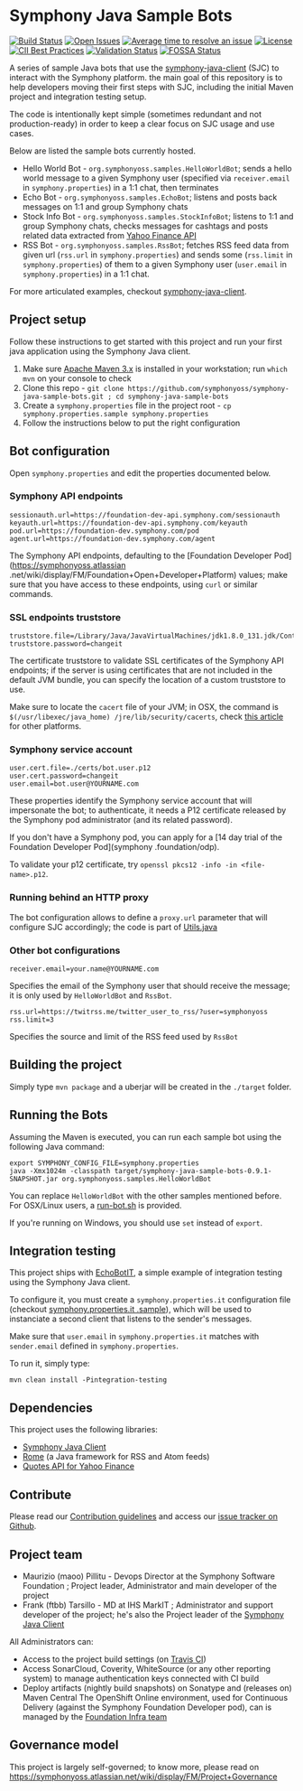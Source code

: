 # Symphony Java Sample Bots

[![Build Status](https://travis-ci.org/symphonyoss/symphony-java-sample-bots.svg)](https://travis-ci.org/symphonyoss/symphony-java-sample-bots)
[![Open Issues](https://img.shields.io/github/issues/symphonyoss/symphony-java-sample-bots.svg)](https://github.com/symphonyoss/symphony-java-sample-bots/issues)
[![Average time to resolve an issue](http://isitmaintained.com/badge/resolution/symphonyoss/symphony-java-sample-bots.svg)](http://isitmaintained.com/project/symphonyoss/symphony-java-sample-bots "Average time to resolve an issue")
[![License](https://img.shields.io/github/license/symphonyoss/symphony-java-sample-bots.svg)](https://github.com/symphonyoss/symphony-java-sample-bots/blob/master/LICENSE)
[![CII Best Practices](https://bestpractices.coreinfrastructure.org/projects/990/badge)](https://bestpractices.coreinfrastructure.org/projects/990)
[![Validation Status](https://scan.coverity.com/projects/10072/badge.svg)](https://scan.coverity.com/projects/symphonyoss-symphony-java-sample-bots)
[![FOSSA Status](https://app.fossa.io/api/projects/git%2Bhttps%3A%2F%2Fgithub.com%2Fsymphonyoss%2Fsymphony-java-sample-bots.svg?size=small)](https://app.fossa.io/reports/ae98d965-2431-4e7f-84bd-40d67678014c)

A series of sample Java bots that use the [symphony-java-client](https://github.com/symphonyoss/symphony-java-client/) (SJC) to interact with the Symphony platform.
the main goal of this repository is to help developers moving their first steps with SJC, including the initial Maven project and integration testing setup.

The code is intentionally kept simple (sometimes redundant and not production-ready) in order to keep a clear focus on SJC usage and use cases.

Below are listed the sample bots currently hosted.

- Hello World Bot - `org.symphonyoss.samples.HelloWorldBot`; sends a hello world message to a given Symphony user (specified via `receiver.email` in `symphony.properties`) in a 1:1 chat, then terminates
- Echo Bot - `org.symphonyoss.samples.EchoBot`; listens and posts back messages on 1:1 and group Symphony chats
- Stock Info Bot - `org.symphonyoss.samples.StockInfoBot`; listens to 1:1 and group Symphony chats, checks messages for cashtags and posts related data extracted from [Yahoo Finance API](http://financequotes-api.com/)
- RSS Bot - `org.symphonyoss.samples.RssBot`; fetches RSS feed data from given url (`rss.url` in `symphony.properties`) and sends some (`rss.limit` in `symphony.properties`) of them to a given Symphony user (`user.email` in `symphony.properties`) in a 1:1 chat.

For more articulated examples, checkout [symphony-java-client](https://github.com/symphonyoss/symphony-java-client/tree/develop/examples).

## Project setup
Follow these instructions to get started with this project and run your first java application using the Symphony Java client.

1. Make sure [Apache Maven 3.x](maven.apache.org) is installed in your workstation; run `which mvn` on your console
to check
2. Clone this repo - `git clone https://github.com/symphonyoss/symphony-java-sample-bots.git ; cd
symphony-java-sample-bots`
3. Create a `symphony.properties` file in the project root - `cp symphony.properties.sample symphony.properties`
4. Follow the instructions below to put the right configuration

## Bot configuration
Open `symphony.properties` and edit the properties documented below.

### Symphony API endpoints
```
sessionauth.url=https://foundation-dev-api.symphony.com/sessionauth
keyauth.url=https://foundation-dev-api.symphony.com/keyauth
pod.url=https://foundation-dev.symphony.com/pod
agent.url=https://foundation-dev.symphony.com/agent
```
The Symphony API endpoints, defaulting to the [Foundation Developer Pod](https://symphonyoss.atlassian
.net/wiki/display/FM/Foundation+Open+Developer+Platform) values; make sure that you have access to these endpoints,
using `curl` or similar commands.

### SSL endpoints truststore
```
truststore.file=/Library/Java/JavaVirtualMachines/jdk1.8.0_131.jdk/Contents/Home/jre/lib/security/cacerts
truststore.password=changeit
```
The certificate truststore to validate SSL certificates of the Symphony API endpoints; if the server is using
certificates that are not included in the default JVM bundle, you can specify the location of a custom truststore to
use.

Make sure to locate the `cacert` file of your JVM; in OSX, the command is `$(/usr/libexec/java_home)
/jre/lib/security/cacerts`, check [this article](https://stackoverflow.com/a/11937940) for other platforms.

### Symphony service account
```
user.cert.file=./certs/bot.user.p12
user.cert.password=changeit
user.email=bot.user@YOURNAME.com
```
These properties identify the Symphony service account that will impersonate the bot; to authenticate, it needs a P12
 certificate released by the Symphony pod administrator (and its related password).

If you don't have a Symphony pod, you can apply for a [14 day trial of the Foundation Developer Pod](symphony
.foundation/odp).

To validate your p12 certificate, try `openssl pkcs12 -info -in <file-name>.p12`.

### Running behind an HTTP proxy
The bot configuration allows to define a `proxy.url` parameter that will configure SJC accordingly; the code is part
of [Utils.java](src/main/java/org/symphonyoss/Utils.java)

### Other bot configurations

```
receiver.email=your.name@YOURNAME.com
```
Specifies the email of the Symphony user that should receive the message; it is only used by `HelloWorldBot` and
`RssBot`.

```
rss.url=https://twitrss.me/twitter_user_to_rss/?user=symphonyoss
rss.limit=3
```
Specifies the source and limit of the RSS feed used by `RssBot`

## Building the project
Simply type `mvn package` and a uberjar will be created in the `./target` folder.

## Running the Bots
Assuming the Maven is executed, you can run each sample bot using the following Java command:
```
export SYMPHONY_CONFIG_FILE=symphony.properties
java -Xmx1024m -classpath target/symphony-java-sample-bots-0.9.1-SNAPSHOT.jar org.symphonyoss.samples.HelloWorldBot
```
You can replace `HelloWorldBot` with the other samples mentioned before.
For OSX/Linux users, a [run-bot.sh](run-bot.sh) is provided.

If you're running on Windows, you should use `set` instead of `export`.

## Integration testing
This project ships with [EchoBotIT](src/test/java/org/symphonyoss/samples/EchoBotIT.java), a simple example of integration testing using the Symphony Java client.

To configure it, you must create a `symphony.properties.it` configuration file (checkout [symphony.properties.it
.sample](symphony.properties.it.sample)), which will be used to instanciate a second client that listens to the
sender's messages.

Make sure that `user.email` in `symphony.properties.it` matches with `sender.email` defined in `symphony.properties`.

To run it, simply type:
```
mvn clean install -Pintegration-testing
```

## Dependencies
This project uses the following libraries:
- [Symphony Java Client](https://github.com/symphonyoss/symphony-java-client)
- [Rome](https://rometools.github.io/rome/) (a Java framework for RSS and Atom feeds)
- [Quotes API for Yahoo Finance](http://financequotes-api.com/)

## Contribute
Please read our [Contribution guidelines](https://github.com/symphonyoss/symphony-java-sample-bots/blob/develop/.github/CONTRIBUTING.md) and access our [issue tracker on Github](https://github.com/symphonyoss/symphony-java-sample-bots/issues).

## Project team
- Maurizio (maoo) Pillitu - Devops Director at the Symphony Software Foundation ; Project leader, Administrator and main developer of the project
- Frank (ftbb) Tarsillo - MD at IHS MarkIT ; Administrator and support developer of the project; he's also the Project leader of the [Symphony Java Client](github.com/symphonyoss/symphony-java-client)

All Administrators can:
- Access to the project build settings (on [Travis CI](https://travis-ci.org/symphonyoss/symphony-java-sample-bots))
- Access SonarCloud, Coverity, WhiteSource (or any other reporting system) to manage authentication keys connected with CI build
- Deploy artifacts (nightly build snapshots) on Sonatype and (releases on) Maven Central
The OpenShift Online environment, used for Continuous Delivery (against the Symphony Foundation Developer pod), can is managed by the [Foundation Infra team](infra@symphony.foundation)

## Governance model
This project is largely self-governed; to know more, please read on https://symphonyoss.atlassian.net/wiki/display/FM/Project+Governance